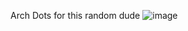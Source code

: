 Arch Dots for this random dude
![image](https://github.com/mango7002/dots/assets/167703481/de5da7ad-d3b6-4358-a637-3c65386b8bda)
